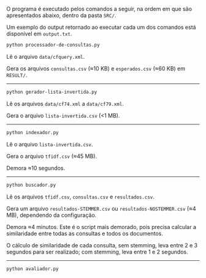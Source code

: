 O programa é executado pelos comandos a seguir, na ordem em que são apresentados
abaixo, dentro da pasta `SRC/`.

Um exemplo do output retornado ao executar cada um dos comandos está disponível
em `output.txt`.

```bash
python processador-de-consultas.py
```

Lê o arquivo `data/cfquery.xml`.

Gera os arquivos `consultas.csv` (≈10 KB) e `esperados.csv` (≈60 KB) em `RESULT/`.

---

```bash
python gerador-lista-invertida.py
```

Lê os arquivos `data/cf74.xml` a `data/cf79.xml`.

Gera o arquivo `lista-invertida.csv` (<1 MB).

---

```bash
python indexador.py
```

Lê o arquivo `lista-invertida.csv`.

Gera o arquivo `tfidf.csv` (≈45 MB).

Demora ≈10 segundos.

---

```bash
python buscador.py
```

Lê os arquivos `tfidf.csv`, `consultas.csv` e `resultados.csv`.

Gera um arquivo `resultados-STEMMER.csv` ou `resultados-NOSTEMMER.csv` (≈4 MB),
dependendo da configuração.

Demora ≈4 minutos. Este é o script mais
demorado, pois precisa calcular a similaridade entre todas as consultas e todos
os documentos.

O cálculo de similaridade de cada consulta, sem stemming, leva entre 2 e 3
segundos para ser realizado; com stemming, leva entre 1 e 2 segundos.

---

```bash
python avaliador.py
```